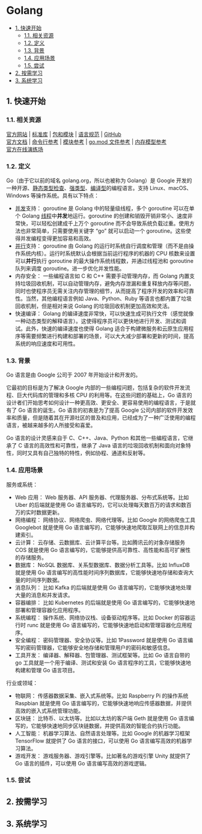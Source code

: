 # Golang<!-- omit in toc -->

- [1. 快速开始](#1-快速开始)
  - [1.1. 相关资源](#11-相关资源)
  - [1.2. 定义](#12-定义)
  - [1.3. 背景](#13-背景)
  - [1.4. 应用场景](#14-应用场景)
  - [1.5. 尝试](#15-尝试)
- [2. 按需学习](#2-按需学习)
- [3. 系统学习](#3-系统学习)

## 1. 快速开始

### 1.1. 相关资源

[官方网站](https://go.dev) | [标准库](https://pkg.go.dev/std) | [包和模块](https://pkg.go.dev/) | [语言规范](https://go.dev/ref/spec) | [GitHub](https://github.com/golang)  
[官方文档](https://go.dev/doc/) | [命令行参考](https://go.dev/doc/cmd) | [模块参考](https://go.dev/ref/mod) | [go.mod 文件参考](https://go.dev/doc/modules/gomod-ref) | [内存模型参考](https://go.dev/ref/mem)  
[官方在线演练场](https://go.dev/play/)

### 1.2. 定义

Go（由于它以前的域名 golang.org，所以也被称为 Golang）是 Google 开发的一种开源、[静态类型检查](../../../glossary/类型系统.md)、[强类型](../../../glossary/强类型和弱类型语言.md)、[编译型](../../../glossary/解释型、编译型与即时编译型语言.md)的编程语言。支持 Linux、macOS、Windows 等操作系统。具有以下特点：

- [并发](../../../glossary/并发计算和并行计算.md)支持： goroutine 是 Golang 中的轻量级线程，多个 goroutine 可以在单个 Golang [线程](../../../glossary/进程与线程.md)中**并发**地运行。goroutine 的创建和销毁开销非常小、速度非常快，可以轻松创建成千上万个 goroutine 而不会导致系统负载过重。使用方法也非常简单，只需要使用关键字 “go” 就可以启动一个 goroutine。这些使得并发编程变得更加容易和高效。
- [并行](../../../glossary/并发计算和并行计算.md)支持： goroutine 由 Golang 的运行时系统自行调度和管理（而不是由操作系统内核）。运行时系统默认会根据当前运行程序的机器的 CPU 核数来设置可以**并行**执行 goroutine 的最大操作系统线程数，并通过线程池和 goroutine 队列来调度 goroutine。进一步优化并发性能。
- 内存安全： 一些编程语言如 C 和 C++ 需要手动管理内存，而 Golang 内置支持垃圾回收机制，可以自动管理内存，避免内存泄漏和重复释放内存等问题，同时也使程序员无需关注内存管理的细节，从而提高了程序开发的效率和可靠性。当然，其他编程语言例如 Java、Python、Ruby 等语言也都内置了垃圾回收机制，但是相对来说 Golang 的垃圾回收机制更加高效和灵活。
- 快速编译： Golang 的编译速度非常快，可以快速生成可执行文件（感觉就像一种动态类型的解释语言）。这使得程序员可以更快地进行开发、测试和调试。此外，快速的编译速度也使得 Golang 适合于构建微服务和云原生应用程序等需要频繁进行构建和部署的场景，可以大大减少部署和更新的时间，提高系统的响应速度和可用性。

### 1.3. 背景

Go 语言是由 Google 公司于 2007 年开始设计和开发的。

它最初的目标是为了解决 Google 内部的一些编程问题，包括复杂的软件开发流程、巨大代码库的管理和多核 CPU 的利用等。在这些问题的基础上，Go 语言的设计者们开始思考如何设计一种更高效、更安全、更容易使用的编程语言，于是就有了 Go 语言的诞生。Go 语言的初衷是为了提高 Google 公司内部的软件开发效率和质量，但是随着其在开源社区的普及和应用，已经成为了一种广泛使用的编程语言，被越来越多的人所接受和喜爱。

Go 语言的设计灵感来自于 C、C++、Java、Python 和其他一些编程语言，它继承了 C 语言的高效性和可靠性，继承了 Java 语言的垃圾回收机制和面向对象特性，同时又具有自己独特的特性，例如协程、通道和反射等。

### 1.4. 应用场景

服务或系统：

- Web 应用： Web 服务器、API 服务器、代理服务器、分布式系统等。比如 Uber 的后端就是使用 Go 语言编写的，它可以处理每天数百万的请求和数百万的实时数据更新。
- 网络编程： 网络协议、网络爬虫、网络代理等。比如 Google 的网络爬虫工具 Googlebot 就是使用 Go 语言编写的，它能够快速地爬取互联网上的信息并构建索引。
- 云计算： 云存储、云数据库、云计算平台等。比如腾讯云的对象存储服务 COS 就是使用 Go 语言编写的，它能够提供高可靠性、高性能和高可扩展性的存储服务。
- 数据库： NoSQL 数据库、关系型数据库、数据分析工具等。比如 InfluxDB 就是使用 Go 语言编写的高性能时间序列数据库，它能够快速地存储和查询大量的时间序列数据。
- 消息队列： 比如 Kafka 的后端就是使用 Go 语言编写的，它能够快速地处理大量的消息和并发请求。
- 容器编排： 比如 Kubernetes 的后端就是使用 Go 语言编写的，它能够快速地部署和管理容器化应用程序。
- 系统编程： 操作系统、网络协议栈、设备驱动程序等。比如 Docker 的容器运行时 runc 就是使用 Go 语言编写的，它能够快速地启动和管理容器化应用程序。
- 安全编程： 密码管理器、安全协议等。比如 1Password 就是使用 Go 语言编写的密码管理器，它能够安全地存储和管理用户的密码和敏感信息。
- 工具开发： 编译器、解释器、包管理器、测试框架等。比如 Go 语言自带的 go 工具就是一个用于编译、测试和安装 Go 语言程序的工具，它能够快速地构建和管理 Go 语言项目。

行业或领域：

- 物联网： 传感器数据采集、嵌入式系统等。比如 Raspberry Pi 的操作系统 Raspbian 就是使用 Go 语言编写的，它能够快速地响应传感器数据，并提供高效的嵌入式系统管理功能。
- 区块链： 比特币、以太坊等。比如以太坊的客户端 Geth 就是使用 Go 语言编写的，它能够快速地同步区块链数据，并提供高效的智能合约执行功能。
- 人工智能： 机器学习算法、自然语言处理等。比如 Google 的机器学习框架 TensorFlow 就提供了 Go 语言的接口，可以使用 Go 语言编写高效的机器学习算法。
- 游戏开发： 游戏服务器、游戏引擎等。比如著名的游戏引擎 Unity 就提供了 Go 语言的插件，可以使用 Go 语言编写高效的游戏逻辑。

### 1.5. 尝试

## 2. 按需学习

## 3. 系统学习
